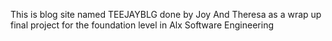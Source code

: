 This is blog site named TEEJAYBLG done by Joy And Theresa as a wrap up final project for the foundation level in Alx Software Engineering
